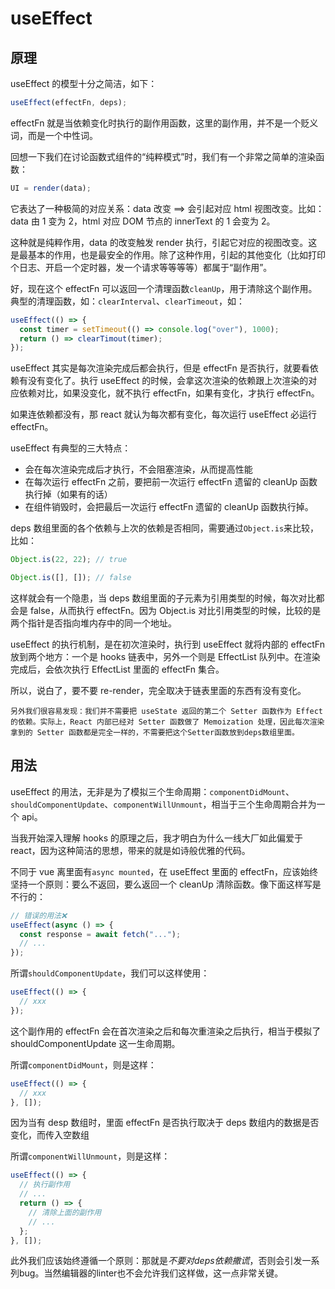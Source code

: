# useEffect

## 原理

useEffect 的模型十分之简洁，如下：

```js
useEffect(effectFn, deps);
```

effectFn 就是当依赖变化时执行的副作用函数，这里的副作用，并不是一个贬义词，而是一个中性词。

回想一下我们在讨论函数式组件的“纯粹模式”时，我们有一个非常之简单的渲染函数：

```js
UI = render(data);
```

它表达了一种极简的对应关系：data 改变 ==> 会引起对应 html 视图改变。比如：data 由 1 变为 2，html 对应 DOM 节点的 innerText 的 1 会变为 2。

这种就是纯粹作用，data 的改变触发 render 执行，引起它对应的视图改变。这是最基本的作用，也是最安全的作用。除了这种作用，引起的其他变化（比如打印个日志、开启一个定时器，发一个请求等等等等）都属于“副作用”。

好，现在这个 effectFn 可以返回一个清理函数`cleanUp`，用于清除这个副作用。典型的清理函数，如：`clearInterval`、`clearTimeout`，如：

```js
useEffect(() => {
  const timer = setTimeout(() => console.log("over"), 1000);
  return () => clearTimout(timer);
});
```

useEffect 其实是每次渲染完成后都会执行，但是 effectFn 是否执行，就要看依赖有没有变化了。执行 useEffect 的时候，会拿这次渲染的依赖跟上次渲染的对应依赖对比，如果没变化，就不执行 effectFn，如果有变化，才执行 effectFn。

如果连依赖都没有，那 react 就认为每次都有变化，每次运行 useEffect 必运行 effectFn。

useEffect 有典型的三大特点：

- 会在每次渲染完成后才执行，不会阻塞渲染，从而提高性能
- 在每次运行 effectFn 之前，要把前一次运行 effectFn 遗留的 cleanUp 函数执行掉（如果有的话）
- 在组件销毁时，会把最后一次运行 effectFn 遗留的 cleanUp 函数执行掉。

deps 数组里面的各个依赖与上次的依赖是否相同，需要通过`Object.is`来比较，比如：

```js
Object.is(22, 22); // true

Object.is([], []); // false
```

这样就会有一个隐患，当 deps 数组里面的子元素为引用类型的时候，每次对比都会是 false，从而执行 effectFn。因为 Object.is 对比引用类型的时候，比较的是两个指针是否指向堆内存中的同一个地址。

useEffect 的执行机制，是在初次渲染时，执行到 useEffect 就将内部的 effectFn 放到两个地方：一个是 hooks 链表中，另外一个则是 EffectList 队列中。在渲染完成后，会依次执行 EffectList 里面的 effectFn 集合。

所以，说白了，要不要 re-render，完全取决于链表里面的东西有没有变化。


```!
另外我们很容易发现：我们并不需要把 useState 返回的第二个 Setter 函数作为 Effect 的依赖。实际上，React 内部已经对 Setter 函数做了 Memoization 处理，因此每次渲染拿到的 Setter 函数都是完全一样的，不需要把这个Setter函数放到deps数组里面。
```

## 用法

useEffect 的用法，无非是为了模拟三个生命周期：`componentDidMount`、`shouldComponentUpdate`、`componentWillUnmount`，相当于三个生命周期合并为一个 api。

当我开始深入理解 hooks 的原理之后，我才明白为什么一线大厂如此偏爱于 react，因为这种简洁的思想，带来的就是如诗般优雅的代码。

不同于 vue 离里面有`async mounted`，在 useEffect 里面的 effectFn，应该始终坚持一个原则：要么不返回，要么返回一个 cleanUp 清除函数。像下面这样写是不行的：

```js
// 错误的用法❌
useEffect(async () => {
  const response = await fetch("...");
  // ...
});
```

所谓`shouldComponentUpdate`，我们可以这样使用：

```js
useEffect(() => {
  // xxx
});
```

这个副作用的 effectFn 会在首次渲染之后和每次重渲染之后执行，相当于模拟了 shouldComponentUpdate 这一生命周期。

所谓`componentDidMount`，则是这样：

```js
useEffect(() => {
  // xxx
}, []);
```

因为当有 desp 数组时，里面 effectFn 是否执行取决于 deps 数组内的数据是否变化，而传入空数组

所谓`componentWillUnmount`，则是这样：

```js
useEffect(() => {
  // 执行副作用
  // ...
  return () => {
    // 清除上面的副作用
    // ...
  };
}, []);
```

此外我们应该始终遵循一个原则：那就是*不要对deps依赖撒谎*，否则会引发一系列bug。当然编辑器的linter也不会允许我们这样做，这一点非常关键。